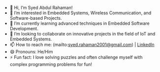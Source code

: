 - 👋 Hi, I’m Syed Abdul Rahaman!
- 👀 I’m interested in Embedded Systems, Wireless Communication, and Software-based Projects.
- 🌱 I’m currently learning advanced techniques in Embedded Software Development.
- 💞️ I’m looking to collaborate on innovative projects in the field of IoT and Embedded Systems.
- 📫 How to reach me: (mailto:syed.rahaman2001@gmail.com) | [LinkedIn](www.linkedin.com/in/sa-rahaman)
- 😄 Pronouns: He/Him
- ⚡ Fun fact: I love solving puzzles and often challenge myself with complex programming problems for fun!


<!---
SYED-ABDUL-RAHAMAN/SYED-ABDUL-RAHAMAN is a ✨ special ✨ repository because its `README.md` (this file) appears on your GitHub profile.
You can click the Preview link to take a look at your changes.
--->
